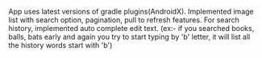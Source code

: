 App uses latest versions of gradle plugins(AndroidX).
Implemented image list with search option, pagination, pull to refresh features.
For search history, implemented auto complete edit text. (ex:- if you searched books, balls, bats early and again you try to start typing by 'b' letter, it will list all the history words start with 'b')
